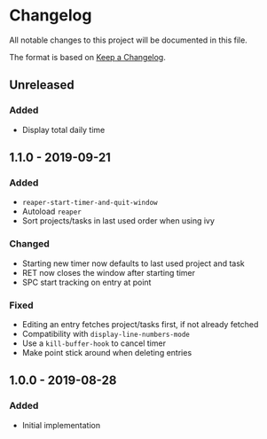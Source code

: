 # Changelog
All notable changes to this project will be documented in this file.

The format is based on [Keep a Changelog](http://keepachangelog.com/en/1.0.0/).

## Unreleased
### Added
- Display total daily time

## 1.1.0 - 2019-09-21
### Added
- `reaper-start-timer-and-quit-window`
- Autoload `reaper`
- Sort projects/tasks in last used order when using ivy

### Changed
- Starting new timer now defaults to last used project and task
- RET now closes the window after starting timer
- SPC start tracking on entry at point

### Fixed
- Editing an entry fetches project/tasks first, if not already
  fetched
- Compatibility with `display-line-numbers-mode`
- Use a `kill-buffer-hook` to cancel timer
- Make point stick around when deleting entries

## 1.0.0 - 2019-08-28
### Added
- Initial implementation

